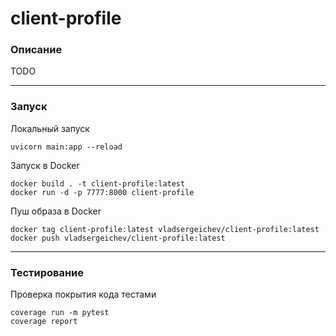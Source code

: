 # client-profile

### Описание
TODO
___
### Запуск
Локальный запуск
```commandline
uvicorn main:app --reload
```

Запуск в Docker
```commandline
docker build . -t client-profile:latest
docker run -d -p 7777:8000 client-profile
```

Пуш образа в Docker
```commandline
docker tag client-profile:latest vladsergeichev/client-profile:latest
docker push vladsergeichev/client-profile:latest
```
___
### Тестирование
Проверка покрытия кода тестами
```commandline
coverage run -m pytest
coverage report
```